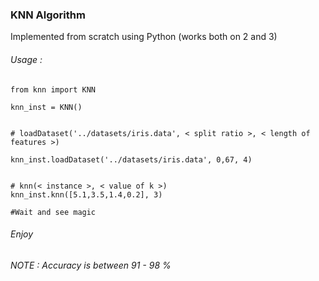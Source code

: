 ### KNN Algorithm

Implemented from scratch using Python (works both on 2 and 3)


###### Usage :

```
from knn import KNN

knn_inst = KNN()


# loadDataset('../datasets/iris.data', < split ratio >, < length of features >)

knn_inst.loadDataset('../datasets/iris.data', 0,67, 4)


# knn(< instance >, < value of k >)
knn_inst.knn([5.1,3.5,1.4,0.2], 3)

#Wait and see magic 

```


###### Enjoy

###### NOTE : Accuracy is between 91 - 98 %